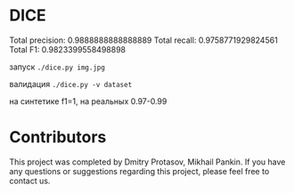 # DICE

Total precision: 0.9888888888888889
Total recall: 0.9758771929824561
Total F1: 0.9823399558498898

запуск
`./dice.py img.jpg`

валидация
`./dice.py -v dataset`

на синтетике f1=1, на реальных 0.97-0.99



# Contributors

This project was completed by Dmitry Protasov, Mikhail Pankin. If you have any questions or suggestions regarding this project, please feel free to contact us.
